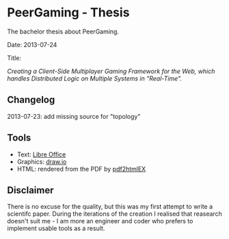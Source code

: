 PeerGaming - Thesis
===================

The bachelor thesis about PeerGaming.

Date: 2013-07-24


Title:

_Creating a Client-Side Multiplayer Gaming Framework for the Web,
which handles Distributed Logic on Multiple Systems in "Real-Time"._


## Changelog

2013-07-23: add missing source for "topology"


## Tools

- Text: [Libre Office](https://www.libreoffice.org/)
- Graphics: [draw.io](http://draw.io)
- HTML: rendered from the PDF by [pdf2htmlEX](https://github.com/coolwanglu/pdf2htmlEX)


## Disclaimer

There is no excuse for the quality, but this was my first attempt to write a scientifc paper.
During the iterations of the creation I realised that reasearch doesn't suit me -
I am more an engineer and coder who prefers to implement usable tools as a result.
